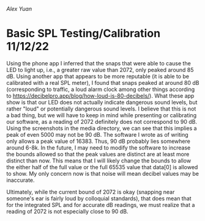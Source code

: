 *Alex Yuan*
# Basic SPL Testing/Calibration 11/12/22 

Using the phone app  I inferred that the snaps that were able 
to cause the LED to light up, i.e., a greater raw value than 2072, only peaked around 85 dB. Using another app that appears to be more reputable (it is able to be calibrated with 
a real SPL meter), I found that snaps peaked at around 80 dB (corresponding to traffic, a loud alarm clock among other things according to https://decibelpro.app/blog/how-loud-is-80-decibels/). What these app show is that our LED does not actually indicate dangerous sound levels, but rather "loud" or potentially dangerous sound levels.
 I believe that this is not a bad thing, but we will have to keep in mind while presenting or calibrating our software, as a reading of 2072 definitely does not correspond to 90 dB.
Using the screenshots in the media directory, we can see that this implies a peak of even 5000 may not be 90 dB. The software I wrote as of writing only allows a peak value of 16383. Thus, 
90 dB probably lies somewhere around 6-8k. In the future, I may need to modify the software to increase the bounds allowed so that the peak values are distinct are at least more distinct than now.
This means that I will likely change the bounds to allow the either half of the full value or the full 65535 value that data[0] is allowed to show. My only concern now 
is that noise will mean decibel values may be inaccurate.
                                                             
Ultimately, while the current bound of 2072 is okay (snapping near someone's ear is fairly loud by colloquial standards), that does mean that for the integrated SPL
and for accurate dB readings, we must realize that a reading of 2072 is not especially close to 90 dB. 

